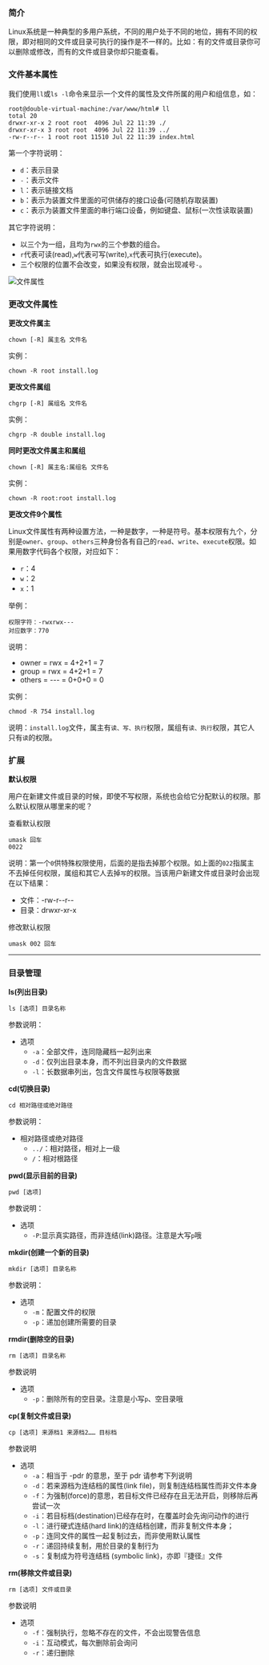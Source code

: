 ### 简介

Linux系统是一种典型的多用户系统，不同的用户处于不同的地位，拥有不同的权限，即对相同的文件或目录可执行的操作是不一样的。比如：有的文件或目录你可以删除或修改，而有的文件或目录你却只能查看。

### 文件基本属性

我们使用`ll`或`ls -l`命令来显示一个文件的属性及文件所属的用户和组信息，如：

    root@double-virtual-machine:/var/www/html# ll
    total 20
    drwxr-xr-x 2 root root  4096 Jul 22 11:39 ./
    drwxr-xr-x 3 root root  4096 Jul 22 11:39 ../
    -rw-r--r-- 1 root root 11510 Jul 22 11:39 index.html

第一个字符说明：

* `d`：表示目录
* `-`：表示文件
* `l`：表示链接文档
* `b`：表示为装置文件里面的可供储存的接口设备(可随机存取装置)
* `c`：表示为装置文件里面的串行端口设备，例如键盘、鼠标(一次性读取装置)

其它字符说明：

* 以三个为一组，且均为`rwx`的三个参数的组合。
* `r`代表可读(read),`w`代表可写(write),`x`代表可执行(execute)。
* 三个权限的位置不会改变，如果没有权限，就会出现减号`-`。

![文件属性](https://pic.dandy.fun/14918123488926.png)

### 更改文件属性

**更改文件属主**

    chown [-R] 属主名 文件名

实例：

    chown -R root install.log

**更改文件属组**

    chgrp [-R] 属组名 文件名

实例：

    chgrp -R double install.log

**同时更改文件属主和属组**

    chown [-R] 属主名:属组名 文件名

实例：

    chown -R root:root install.log

**更改文件9个属性**

Linux文件属性有两种设置方法，一种是数字，一种是符号。基本权限有九个，分别是`owner`、`group`、`others`三种身份各有自己的`read`、`write`、`execute`权限。如果用数字代码各个权限，对应如下：

* `r`：4
* `w`：2
* `x`：1

举例：

    权限字符：-rwxrwx---
    对应数字：770

说明：

* owner  = rwx = 4+2+1 = 7
* group  = rwx = 4+2+1 = 7
* others = --- = 0+0+0 = 0

实例：

    chmod -R 754 install.log

说明：`install.log`文件，属主有`读、写、执行`权限，属组有`读、执行`权限，其它人只有`读`的权限。

### 扩展

**默认权限**

用户在新建文件或目录的时候，即使不写权限，系统也会给它分配默认的权限。那么默认权限从哪里来的呢？

查看默认权限

    umask 回车
    0022

说明：第一个`0`供特殊权限使用，后面的是指去掉那个权限。如上面的`022`指属主不去掉任何权限，属组和其它人去掉`写`的权限。当该用户新建文件或目录时会出现在以下结果：

* 文件：-rw-r--r--
* 目录：drwxr-xr-x

修改默认权限

    umask 002 回车

***

### 目录管理

**ls(列出目录)**

    ls [选项] 目录名称

参数说明：

* 选项
    * `-a`：全部文件，连同隐藏档一起列出来
    * `-d`：仅列出目录本身，而不列出目录内的文件数据
    * `-l`：长数据串列出，包含文件属性与权限等数据

**cd(切换目录)**

    cd 相对路径或绝对路径

参数说明：

* 相对路径或绝对路径
    * `../`：相对路径，相对上一级
    * `/`：相对根路径

**pwd(显示目前的目录)**

    pwd [选项]

参数说明：

* 选项
    * `-P`:显示真实路径，而非连结(link)路径。注意是大写`p`哦

**mkdir(创建一个新的目录)**

    mkdir [选项] 目录名称

参数说明：

* 选项
    * `-m`：配置文件的权限
    * `-p`：递加创建所需要的目录

**rmdir(删除空的目录)**

    rm [选项] 目录名称

参数说明

* 选项
    * `-p`：删除所有的空目录。注意是小写`p`、空目录哦

**cp(复制文件或目录)**

    cp [选项] 来源档1 来源档2…… 目标档

参数说明

* 选项
    * `-a`：相当于 -pdr 的意思，至于 pdr 请参考下列说明
    * `-d`：若来源档为连结档的属性(link file)，则复制连结档属性而非文件本身
    * `-f`：为强制(force)的意思，若目标文件已经存在且无法开启，则移除后再尝试一次
    * `-i`：若目标档(destination)已经存在时，在覆盖时会先询问动作的进行
    * `-l`：进行硬式连结(hard link)的连结档创建，而非复制文件本身；
    * `-p`：连同文件的属性一起复制过去，而非使用默认属性
    * `-r`：递回持续复制，用於目录的复制行为
    * `-s`：复制成为符号连结档 (symbolic link)，亦即『捷径』文件

**rm(移除文件或目录)**

    rm [选项] 文件或目录

参数说明

* 选项
    * `-f`：强制执行，忽略不存在的文件，不会出现警告信息
    * `-i`：互动模式，每次删除前会询问
    * `-r`：递归删除

